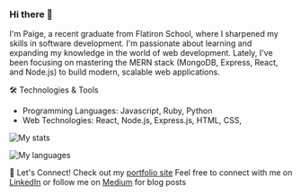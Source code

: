 ### Hi there 👋
I'm Paige, a recent graduate from Flatiron School, where I sharpened my skills in software development. I'm passionate about learning and expanding my knowledge in the world of web development. Lately, I've been focusing on mastering the MERN stack (MongoDB, Express, React, and Node.js) to build modern, scalable web applications.


🛠️ Technologies & Tools

- Programming Languages: Javascript, Ruby, Python
- Web Technologies: React, Node.js, Express.js, HTML, CSS,

![My stats](https://github-readme-stats.vercel.app/api?username=paigetetz&show_icons=true&theme=rose_pine)

![My languages](https://github-readme-stats.vercel.app/api/top-langs/?username=paigetetz&layout=compact&theme=rose_pine)

🤝 Let's Connect!
Check out my [portfolio site](https://www.paigetetzlaff.com/)
Feel free to connect with me on [LinkedIn](https://www.linkedin.com/in/paigetetzlaff/) or follow me on [Medium](https://medium.com/@paigetetz) for blog posts
